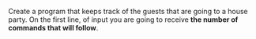 Create a program that keeps track of the guests that are going to a house party. On the first line, of input you are going to receive **the number of commands that will follow**.

